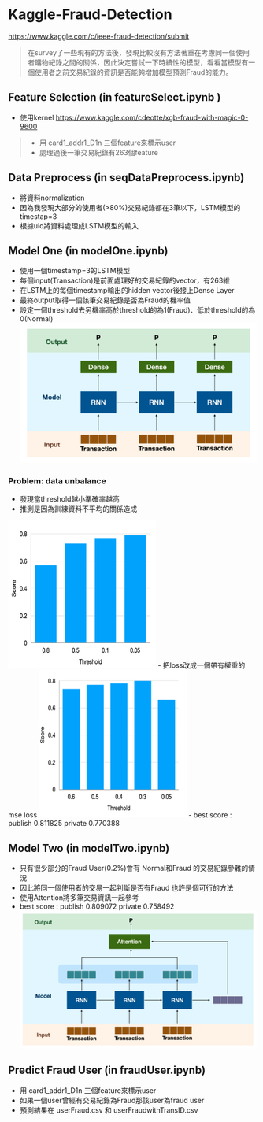 # Kaggle-Fraud-Detection
https://www.kaggle.com/c/ieee-fraud-detection/submit
>在survey了一些現有的方法後，發現比較沒有方法著重在考慮同一個使用者購物紀錄之間的關係，因此決定嘗試一下時續性的模型，看看當模型有一個使用者之前交易紀錄的資訊是否能夠增加模型預測Fraud的能力。

##  Feature Selection (in featureSelect.ipynb )
- 使用kernel https://www.kaggle.com/cdeotte/xgb-fraud-with-magic-0-9600
> - 用 card1_addr1_D1n 三個feature來標示user
> - 處理過後一筆交易紀錄有263個feature

## Data Preprocess (in seqDataPreprocess.ipynb)
- 將資料normalization
- 因為我發現大部分的使用者(>80%)交易紀錄都在3筆以下，LSTM模型的timestap=3
- 根據uid將資料處理成LSTM模型的輸入

## Model One (in modelOne.ipynb)
-	使用一個timestamp=3的LSTM模型
-	每個input(Transaction)是前面處理好的交易紀錄的vector，有263維
-	在LSTM上的每個timestamp輸出的hidden vector後接上Dense Layer 
-	最終output取得一個該筆交易紀錄是否為Fraud的機率值
-	設定一個threshold去另機率高於threshold的為1(Fraud)、低於threshold的為0(Normal)
![image](https://github.com/Lisa06010416/Kaggle-Fraud-Detection/blob/master/image/Model%201.png)

### Problem: data unbalance
-	發現當threshold越小準確率越高 
-	推測是因為訓練資料不平均的關係造成
<img width="300" height="300" src="https://github.com/Lisa06010416/Kaggle-Fraud-Detection/blob/master/image/Threshold1.png"/>
-	把loss改成一個帶有權重的mse loss
<img width="300" height="300" src="https://github.com/Lisa06010416/Kaggle-Fraud-Detection/blob/master/image/Threshold2.png"/>
- best score : publish 0.811825 private 0.770388

## Model Two (in modelTwo.ipynb)
-	只有很少部分的Fraud User(0.2%)會有 Normal和Fraud 的交易紀錄參雜的情況
- 因此將同一個使用者的交易一起判斷是否有Fraud 也許是個可行的方法
- 使用Attention將多筆交易資訊一起參考
- best score : publish 0.809072 private 0.758492
![image](https://github.com/Lisa06010416/Kaggle-Fraud-Detection/blob/master/image/Model%202.png)

## Predict Fraud User (in fraudUser.ipynb)
- 用 card1_addr1_D1n 三個feature來標示user
- 如果一個user曾經有交易紀錄為Fraud那該user為fraud user
- 預測結果在 userFraud.csv 和 userFraudwithTransID.csv

